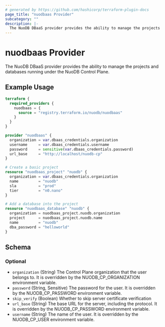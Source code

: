```yaml
---
# generated by https://github.com/hashicorp/terraform-plugin-docs
page_title: "nuodbaas Provider"
subcategory: ""
description: |-
  The NuoDB DBaaS provider provides the ability to manage the projects and databases running under the NuoDB Control Plane.
---
```


# nuodbaas Provider

The NuoDB DBaaS provider provides the ability to manage the projects and databases running under the NuoDB Control Plane.

## Example Usage

```terraform
terraform {
  required_providers {
    nuodbaas = {
      source = "registry.terraform.io/nuodb/nuodbaas"
    }
  }
}

provider "nuodbaas" {
  organization = var.dbaas_credentials.organization
  username     = var.dbaas_credentials.username
  password     = sensitive(var.dbaas_credentials.password)
  url_base     = "http://localhost/nuodb-cp"
}

# Create a basic project
resource "nuodbaas_project" "nuodb" {
  organization = var.dbaas_credentials.organization
  name         = "nuodb"
  sla          = "prod"
  tier         = "n0.nano"
}

# Add a database into the project
resource "nuodbaas_database" "nuodb" {
  organization = nuodbaas_project.nuodb.organization
  project      = nuodbaas_project.nuodb.name
  name         = "nuodb"
  dba_password = "helloworld"
}
```

<!-- schema generated by tfplugindocs -->
## Schema

### Optional

- `organization` (String) The Control Plane organization that the user belongs to. It is overridden by the NUODB_CP_ORGANIZATION environment variable.
- `password` (String, Sensitive) The password for the user. It is overridden by the NUODB_CP_PASSWORD environment variable.
- `skip_verify` (Boolean) Whether to skip server certificate verification
- `url_base` (String) The base URL for the server, including the protocol. It is overridden by the NUODB_CP_PASSWORD environment variable.
- `username` (String) The name of the user. It is overridden by the NUODB_CP_USER environment variable.
